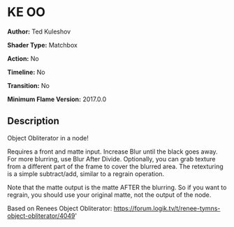 # KE OO

**Author:** Ted Kuleshov

**Shader Type:** Matchbox

**Action:** No

**Timeline:** No

**Transition:** No

**Minimum Flame Version:** 2017.0.0


## Description
Object Obliterator in a node!

Requires a front and matte input.
Increase Blur until the black goes away.
For more blurring, use Blur After Divide.
Optionally, you can grab texture from a different part of the frame to cover the blurred area.
The retexturing is a simple subtract/add, similar to a regrain operation.

Note that the matte output is the matte AFTER the blurring.
So if you want to regrain, you should use your original matte, not the output of the node.

Based on Renees Object Obliterator:
https://forum.logik.tv/t/renee-tymns-object-obliterator/4049'
        
